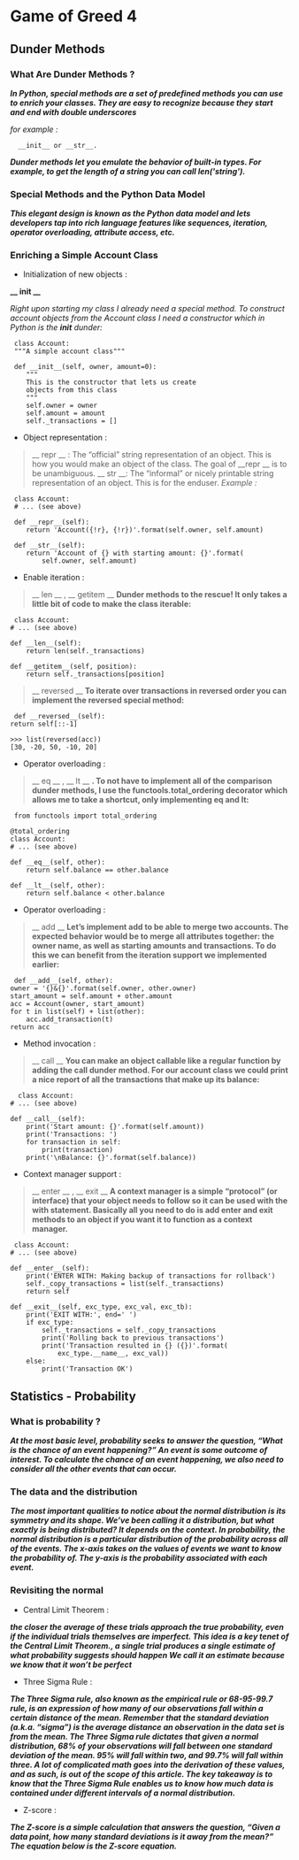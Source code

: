 # Game of Greed 4

## Dunder Methods

### What Are Dunder Methods ?

***In Python, special methods are a set of predefined methods you can use to enrich your classes. They are easy to recognize because they start and end with double underscores***

*for example :*

      __init__ or __str__.

***Dunder methods let you emulate the behavior of built-in types. For example, to get the length of a string you can call len('string').***

### Special Methods and the Python Data Model

***This elegant design is known as the Python data model and lets developers tap into rich language features like sequences, iteration, operator overloading, attribute access, etc.***

### Enriching a Simple Account Class

* Initialization of new objects : 

**__ init __**

*Right upon starting my class I already need a special method. To construct account objects from the Account class I need a constructor which in Python is the __init__ dunder:* 

     class Account:
     """A simple account class"""

     def __init__(self, owner, amount=0):
        """
        This is the constructor that lets us create
        objects from this class
        """
        self.owner = owner
        self.amount = amount
        self._transactions = []

* Object representation : 



>__ repr __ : The “official” string representation of an object. This is how you would make an object of the class. The goal of __repr __ is to be unambiguous.
>__ str __: The “informal” or nicely printable string representation of an object. This is for the enduser.
*Example :* 

     class Account:
     # ... (see above)

     def __repr__(self):
        return 'Account({!r}, {!r})'.format(self.owner, self.amount)

     def __str__(self):
        return 'Account of {} with starting amount: {}'.format(
            self.owner, self.amount)

* Enable iteration : 

>__ len __  , __ getitem __
**Dunder methods to the rescue! It only takes a little bit of code to make the class iterable:** 

     class Account:
    # ... (see above)

    def __len__(self):
        return len(self._transactions)

    def __getitem__(self, position):
        return self._transactions[position]

>__ reversed __
**To iterate over transactions in reversed order you can implement the __reversed__ special method:** 

     def __reversed__(self):
    return self[::-1]

    >>> list(reversed(acc))
    [30, -20, 50, -10, 20]
* Operator overloading : 

>__ eq __ , __ lt __
**. To not have to implement all of the comparison dunder methods, I use the functools.total_ordering decorator which allows me to take a shortcut, only implementing __eq__ and __lt__:** 

     from functools import total_ordering

    @total_ordering
    class Account:
    # ... (see above)

    def __eq__(self, other):
        return self.balance == other.balance

    def __lt__(self, other):
        return self.balance < other.balance

* Operator overloading : 

>__ add __ 
**Let’s implement __add__ to be able to merge two accounts. The expected behavior would be to merge all attributes together: the owner name, as well as starting amounts and transactions. To do this we can benefit from the iteration support we implemented earlier:** 

     def __add__(self, other):
    owner = '{}&{}'.format(self.owner, other.owner)
    start_amount = self.amount + other.amount
    acc = Account(owner, start_amount)
    for t in list(self) + list(other):
        acc.add_transaction(t)
    return acc

* Method invocation : 

>__ call __ 
**You can make an object callable like a regular function by adding the __call__ dunder method. For our account class we could print a nice report of all the transactions that make up its balance:** 

      class Account:
    # ... (see above)

    def __call__(self):
        print('Start amount: {}'.format(self.amount))
        print('Transactions: ')
        for transaction in self:
            print(transaction)
        print('\nBalance: {}'.format(self.balance))

* Context manager support : 

>__ enter __ , __ exit __ 
**A context manager is a simple “protocol” (or interface) that your object needs to follow so it can be used with the with statement. Basically all you need to do is add __enter__ and __exit__ methods to an object if you want it to function as a context manager.** 

     class Account:
    # ... (see above)

    def __enter__(self):
        print('ENTER WITH: Making backup of transactions for rollback')
        self._copy_transactions = list(self._transactions)
        return self

    def __exit__(self, exc_type, exc_val, exc_tb):
        print('EXIT WITH:', end=' ')
        if exc_type:
            self._transactions = self._copy_transactions
            print('Rolling back to previous transactions')
            print('Transaction resulted in {} ({})'.format(
                exc_type.__name__, exc_val))
        else:
            print('Transaction OK')

## Statistics - Probability

### What is probability ?

***At the most basic level, probability seeks to answer the question, “What is the chance of an event happening?” An event is some outcome of interest. To calculate the chance of an event happening, we also need to consider all the other events that can occur.***

### The data and the distribution 

***The most important qualities to notice about the normal distribution is its symmetry and its shape. We’ve been calling it a distribution, but what exactly is being distributed? It depends on the context. In probability, the normal distribution is a particular distribution of the probability across all of the events. The x-axis takes on the values of events we want to know the probability of. The y-axis is the probability associated with each event.*** 

### Revisiting the normal 

* Central Limit Theorem :

***the closer the average of these trials approach the true probability, even if the individual trials themselves are imperfect. This idea is a key tenet of the Central Limit Theorem., a single trial  produces a single estimate of what probability suggests should happen We call it an estimate because we know that it won’t be perfect***

* Three Sigma Rule :

***The Three Sigma rule, also known as the empirical rule or 68-95-99.7 rule, is an expression of how many of our observations fall within a certain distance of the mean. Remember that the standard deviation (a.k.a. “sigma”) is the average distance an observation in the data set is from the mean. The Three Sigma rule dictates that given a normal distribution, 68% of your observations will fall between one standard deviation of the mean. 95% will fall within two, and 99.7% will fall within three. A lot of complicated math goes into the derivation of these values, and as such, is out of the scope of this article. The key takeaway is to know that the Three Sigma Rule enables us to know how much data is contained under different intervals of a normal distribution.***


* Z-score :

***The Z-score is a simple calculation that answers the question, “Given a data point, how many standard deviations is it away from the mean?” The equation below is the Z-score equation.***

